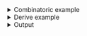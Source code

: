 <details><summary>Combinatoric example</summary>

```no_run
fn try_to_get_version() -> Result<usize, &'static str> {
    Ok(42)
}

#[derive(Debug, Clone)]
pub struct Options {
    version: usize,
}

pub fn options() -> OptionParser<Options> {
    let version = long("version")
        .help("Specify protocol version")
        .argument("VERS")
        .fallback_with(try_to_get_version);
    construct!(Options { version }).to_options()
}
```

</details>
<details><summary>Derive example</summary>

```no_run
fn try_to_get_version() -> Result<usize, &'static str> {
    Ok(42)
}

#[derive(Debug, Clone, Bpaf)]
#[bpaf(options)]
pub struct Options {
    #[bpaf(argument("VERS"), fallback_with(try_to_get_version))]
    /// Specify protocol version
    version: usize,
}
```

</details>
<details><summary>Output</summary>

`fallback_with` changes parser to fallback to a value that comes from a potentially failing
computation when argument is not specified


<div class='bpaf-doc'>
$ app <br>
Options { version: 42 }
</div>


If value is present - fallback value is ignored


<div class='bpaf-doc'>
$ app --version 10<br>
Options { version: 10 }
</div>


Parsing errors are preserved and preserved to user


<div class='bpaf-doc'>
$ app --version ten<br>
Couldn't parse <b>ten</b>: invalid digit found in string
<style>
div.bpaf-doc {
    padding: 14px;
    background-color:var(--code-block-background-color);
    font-family: "Source Code Pro", monospace;
    margin-bottom: 0.75em;
}
div.bpaf-doc dt { margin-left: 1em; }
div.bpaf-doc dd { margin-left: 3em; }
div.bpaf-doc dl { margin-top: 0; padding-left: 1em; }
div.bpaf-doc  { padding-left: 1em; }
</style>
</div>


`bpaf` encases parsers with fallback value of some sort in usage with `[]`


<div class='bpaf-doc'>
$ app --help<br>
<p><b>Usage</b>: <tt><b>app</b></tt> [<tt><b>--version</b></tt>=<tt><i>VERS</i></tt>]</p><p><div>
<b>Available options:</b></div><dl><dt><tt><b>    --version</b></tt>=<tt><i>VERS</i></tt></dt>
<dd>Specify protocol version</dd>
<dt><tt><b>-h</b></tt>, <tt><b>--help</b></tt></dt>
<dd>Prints help information</dd>
</dl>
</p>
<style>
div.bpaf-doc {
    padding: 14px;
    background-color:var(--code-block-background-color);
    font-family: "Source Code Pro", monospace;
    margin-bottom: 0.75em;
}
div.bpaf-doc dt { margin-left: 1em; }
div.bpaf-doc dd { margin-left: 3em; }
div.bpaf-doc dl { margin-top: 0; padding-left: 1em; }
div.bpaf-doc  { padding-left: 1em; }
</style>
</div>

</details>
